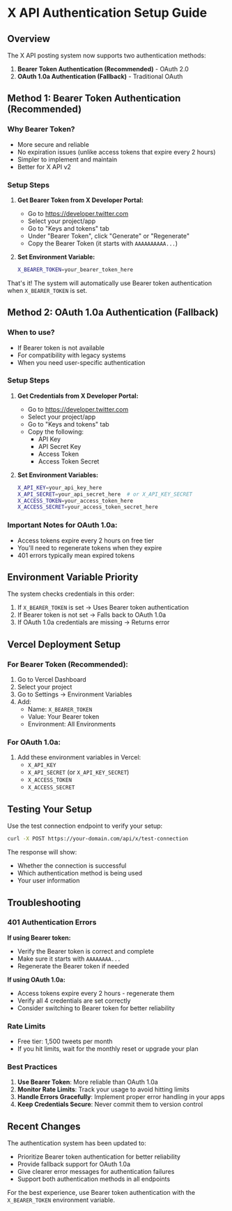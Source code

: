 # X API Authentication Setup Guide

## Overview

The X API posting system now supports two authentication methods:

1. **Bearer Token Authentication (Recommended)** - OAuth 2.0 
2. **OAuth 1.0a Authentication (Fallback)** - Traditional OAuth

## Method 1: Bearer Token Authentication (Recommended)

### Why Bearer Token?
- More secure and reliable
- No expiration issues (unlike access tokens that expire every 2 hours)
- Simpler to implement and maintain
- Better for X API v2

### Setup Steps

1. **Get Bearer Token from X Developer Portal:**
   - Go to https://developer.twitter.com
   - Select your project/app
   - Go to "Keys and tokens" tab
   - Under "Bearer Token", click "Generate" or "Regenerate"
   - Copy the Bearer Token (it starts with `AAAAAAAAAA...`)

2. **Set Environment Variable:**
   ```bash
   X_BEARER_TOKEN=your_bearer_token_here
   ```

That's it! The system will automatically use Bearer token authentication when `X_BEARER_TOKEN` is set.

## Method 2: OAuth 1.0a Authentication (Fallback)

### When to use?
- If Bearer token is not available
- For compatibility with legacy systems
- When you need user-specific authentication

### Setup Steps

1. **Get Credentials from X Developer Portal:**
   - Go to https://developer.twitter.com
   - Select your project/app
   - Go to "Keys and tokens" tab
   - Copy the following:
     - API Key
     - API Secret Key
     - Access Token
     - Access Token Secret

2. **Set Environment Variables:**
   ```bash
   X_API_KEY=your_api_key_here
   X_API_SECRET=your_api_secret_here  # or X_API_KEY_SECRET
   X_ACCESS_TOKEN=your_access_token_here
   X_ACCESS_SECRET=your_access_token_secret_here
   ```

### Important Notes for OAuth 1.0a:
- Access tokens expire every 2 hours on free tier
- You'll need to regenerate tokens when they expire
- 401 errors typically mean expired tokens

## Environment Variable Priority

The system checks credentials in this order:

1. If `X_BEARER_TOKEN` is set → Uses Bearer token authentication
2. If Bearer token is not set → Falls back to OAuth 1.0a
3. If OAuth 1.0a credentials are missing → Returns error

## Vercel Deployment Setup

### For Bearer Token (Recommended):
1. Go to Vercel Dashboard
2. Select your project
3. Go to Settings → Environment Variables
4. Add:
   - Name: `X_BEARER_TOKEN`
   - Value: Your Bearer token
   - Environment: All Environments

### For OAuth 1.0a:
1. Add these environment variables in Vercel:
   - `X_API_KEY`
   - `X_API_SECRET` (or `X_API_KEY_SECRET`)
   - `X_ACCESS_TOKEN`
   - `X_ACCESS_SECRET`

## Testing Your Setup

Use the test connection endpoint to verify your setup:

```bash
curl -X POST https://your-domain.com/api/x/test-connection
```

The response will show:
- Whether the connection is successful
- Which authentication method is being used
- Your user information

## Troubleshooting

### 401 Authentication Errors

**If using Bearer token:**
- Verify the Bearer token is correct and complete
- Make sure it starts with `AAAAAAAA...`
- Regenerate the Bearer token if needed

**If using OAuth 1.0a:**
- Access tokens expire every 2 hours - regenerate them
- Verify all 4 credentials are set correctly
- Consider switching to Bearer token for better reliability

### Rate Limits
- Free tier: 1,500 tweets per month
- If you hit limits, wait for the monthly reset or upgrade your plan

### Best Practices
1. **Use Bearer Token**: More reliable than OAuth 1.0a
2. **Monitor Rate Limits**: Track your usage to avoid hitting limits
3. **Handle Errors Gracefully**: Implement proper error handling in your apps
4. **Keep Credentials Secure**: Never commit them to version control

## Recent Changes

The authentication system has been updated to:
- Prioritize Bearer token authentication for better reliability
- Provide fallback support for OAuth 1.0a
- Give clearer error messages for authentication failures
- Support both authentication methods in all endpoints

For the best experience, use Bearer token authentication with the `X_BEARER_TOKEN` environment variable.